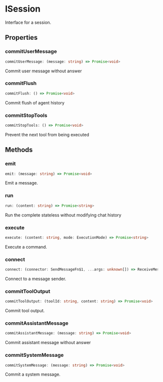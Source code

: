# ISession

Interface for a session.

## Properties

### commitUserMessage

```ts
commitUserMessage: (message: string) => Promise<void>
```

Commit user message without answer

### commitFlush

```ts
commitFlush: () => Promise<void>
```

Commit flush of agent history

### commitStopTools

```ts
commitStopTools: () => Promise<void>
```

Prevent the next tool from being executed

## Methods

### emit

```ts
emit: (message: string) => Promise<void>
```

Emit a message.

### run

```ts
run: (content: string) => Promise<string>
```

Run the complete stateless without modifying chat history

### execute

```ts
execute: (content: string, mode: ExecutionMode) => Promise<string>
```

Execute a command.

### connect

```ts
connect: (connector: SendMessageFn$1, ...args: unknown[]) => ReceiveMessageFn
```

Connect to a message sender.

### commitToolOutput

```ts
commitToolOutput: (toolId: string, content: string) => Promise<void>
```

Commit tool output.

### commitAssistantMessage

```ts
commitAssistantMessage: (message: string) => Promise<void>
```

Commit assistant message without answer

### commitSystemMessage

```ts
commitSystemMessage: (message: string) => Promise<void>
```

Commit a system message.
